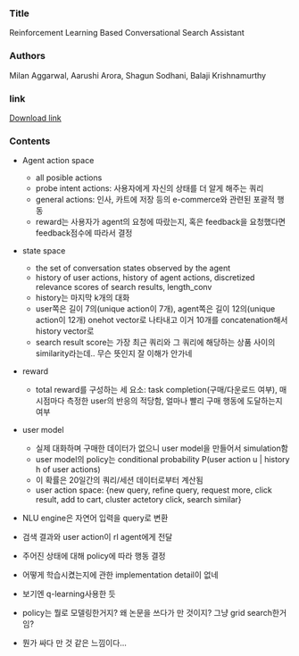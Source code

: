 ### Title
Reinforcement Learning Based Conversational Search Assistant

### Authors
Milan Aggarwal, Aarushi Arora, Shagun Sodhani, Balaji Krishnamurthy

### link
[Download link](https://arxiv.org/pdf/1709.05638.pdf)

### Contents
- Agent action space
    - all posible actions
    - probe intent actions: 사용자에게 자신의 상태를 더 알게 해주는 쿼리
    - general actions: 인사, 카트에 저장 등의 e-commerce와 관련된 포괄적 행동
    - reward는 사용자가 agent의 요청에 따랐는지, 혹은 feedback을 요청했다면 feedback점수에 따라서 결정
    
- state space
    - the set of conversation states observed by the agent
    - history of user actions, history of agent actions, discretized relevance scores of search results, length_conv
    - history는 마지막 k개의 대화
    - user쪽은 길이 7의(unique action이 7개), agent쪽은 길이 12의(unique action이 12개) onehot vector로 나타내고 이거 10개를 concatenation해서 history vector로
    - search result score는 가장 최근 쿼리와 그 쿼리에 해당하는 상품 사이의 similarity라는데.. 무슨 뜻인지 잘 이해가 안가네
    
- reward
    - total reward를 구성하는 세 요소: task completion(구매/다운로드 여부), 매 시점마다 측정한 user의 반응의 적당함, 얼마나 빨리 구매 행동에 도달하는지 여부
    
- user model
    - 실제 대화하며 구매한 데이터가 없으니 user model을 만들어서 simulation함
    - user model의 policy는 conditional probability P(user action u | history h of user actions)
    - 이 확률은 20일간의 쿼리/세션 데이터로부터 계산됨
    - user action space: {new query, refine query, request more, click result, add to cart, cluster actetory click, search similar}

- NLU engine은 자연어 입력을 query로 변환
- 검색 결과와 user action이 rl agent에게 전달
- 주어진 상태에 대해 policy에 따라 행동 결정
- 어떻게 학습시켰는지에 관한 implementation detail이 없네
- 보기엔 q-learning사용한 듯
- policy는 뭘로 모델링한거지? 왜 논문을 쓰다가 만 것이지? 그냥 grid search한거임?
- 뭔가 싸다 만 것 같은 느낌이다...